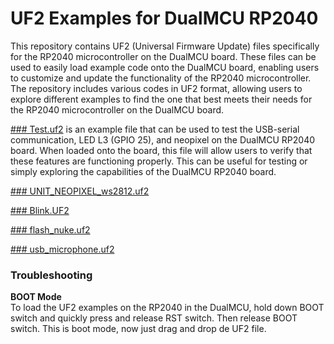 UF2 Examples for DualMCU RP2040
====================

This repository contains UF2 (Universal Firmware Update) files specifically for the RP2040 microcontroller on the DualMCU board. These files can be used to easily load example code onto the DualMCU board, enabling users to customize and update the functionality of the RP2040 microcontroller. The repository includes various codes in UF2 format, allowing users to explore different examples to find the one that best meets their needs for the RP2040 microcontroller on the DualMCU board.


[### Test.uf2](https://github.com/UNIT-Electronics/DualMCU/blob/main/Software/UF2_Testing_File/Test.uf2) is an example file that can be used to test the USB-serial communication, LED L3 (GPIO 25), and neopixel on the DualMCU RP2040 board. When loaded onto the board, this file will allow users to verify that these features are functioning properly. This can be useful for testing or simply exploring the capabilities of the DualMCU RP2040 board.

[### UNIT_NEOPIXEL_ws2812.uf2](https://github.com/UNIT-Electronics/DualMCU/blob/main/Software/UF2_Testing_File/UNIT_NEOPIXEL_ws2812.uf2)

[### Blink.UF2](https://github.com/UNIT-Electronics/DualMCU/blob/main/Software/UF2_Testing_File/blink.uf2)

[### flash_nuke.uf2](https://github.com/UNIT-Electronics/DualMCU/blob/main/Software/UF2_Testing_File/flash_nuke.uf2)

[### usb_microphone.uf2](https://github.com/UNIT-Electronics/DualMCU/blob/main/Software/UF2_Testing_File/usb_microphone.uf2)
### Troubleshooting

__BOOT Mode__  
To load the UF2 examples on the RP2040 in the DualMCU, hold down BOOT switch and quickly press and release RST switch. Then release BOOT switch. This is boot mode, now just drag and drop de UF2 file.

